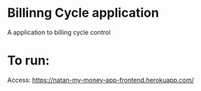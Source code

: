 # Billinng Cycle application

A application to billing cycle control

# To run:

Access: https://natan-my-money-app-frontend.herokuapp.com/

